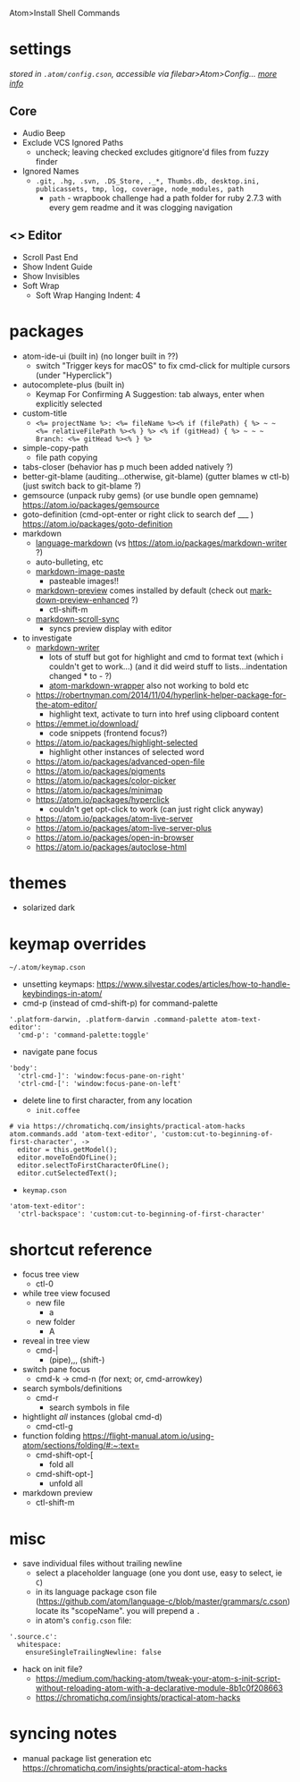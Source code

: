 Atom>Install Shell Commands

# settings
_stored in `.atom/config.cson`, accessible via filebar>Atom>Config..._
_[more info](https://flight-manual.atom.io/using-atom/sections/basic-customization/#:~:text=Global%20Configuration%20Settings&text=cson%20file%20in%20your%20~%2F,atom&text=directory.,-'*'%3A%20'core'&text=The%20configuration%20is%20grouped%20into,under%20scope%20named%20keys%20like%20.)_

## Core
* Audio Beep
* Exclude VCS Ignored Paths
  * uncheck; leaving checked excludes gitignore'd files from fuzzy finder
* Ignored Names
  * `.git, .hg, .svn, .DS_Store, ._*, Thumbs.db, desktop.ini, publicassets, tmp, log, coverage, node_modules, path`
    * `path` - wrapbook challenge had a path folder for ruby 2.7.3 with every gem readme and it was clogging navigation

## <> Editor
* Scroll Past End
* Show Indent Guide
* Show Invisibles
* Soft Wrap
  * Soft Wrap Hanging Indent: 4

# packages
* atom-ide-ui (built in) (no longer built in ??)
  * switch "Trigger keys for macOS" to fix cmd-click for multiple cursors (under "Hyperclick")
* autocomplete-plus (built in)
  * Keymap For Confirming A Suggestion: tab always, enter when explicitly selected
* custom-title
  * `<%= projectName %>: <%= fileName %><% if (filePath) { %> ~ ~ <%= relativeFilePath %><% } %> <% if (gitHead) { %> ~ ~ ~ Branch: <%= gitHead %><% } %>`
* simple-copy-path
  * file path copying
* tabs-closer (behavior has p much been added natively   ?)
* better-git-blame (auditing...otherwise, git-blame) (gutter blames w ctl-b) (just switch back to git-blame ?)
* gemsource (unpack ruby gems) (or use bundle open gemname) https://atom.io/packages/gemsource
* goto-definition (cmd-opt-enter or right click to search def ___ ) https://atom.io/packages/goto-definition
* markdown
  * [language-markdown](https://atom.io/packages/language-markdown) (vs https://atom.io/packages/markdown-writer ?)
  * auto-bulleting, etc
  * [markdown-image-paste](https://atom.io/packages/markdown-image-paste)
    * pasteable images!!
  * [markdown-preview](https://atom.io/packages/markdown-preview) comes installed by default (check out [mark-down-preview-enhanced](https://shd101wyy.github.io/markdown-preview-enhanced/#/) ?)
    * ctl-shift-m
  * [markdown-scroll-sync](https://atom.io/packages/markdown-scroll-sync)
    * syncs preview display with editor
* to investigate
  * [markdown-writer](https://atom.io/packages/markdown-writer)
    * lots of stuff but got for highlight and cmd to format text (which i couldn't get to work...) (and it did weird stuff to lists...indentation changed * to - ?)
    * [atom-markdown-wrapper](https://atom.io/packages/atom-markdown-wrapper) also not working to bold etc
  * https://robertnyman.com/2014/11/04/hyperlink-helper-package-for-the-atom-editor/
    * highlight text, activate to turn into href using clipboard content
  * https://emmet.io/download/
    * code snippets (frontend focus?)
  * https://atom.io/packages/highlight-selected
    * highlight other instances of selected word
  * https://atom.io/packages/advanced-open-file
  * https://atom.io/packages/pigments
  * https://atom.io/packages/color-picker
  * https://atom.io/packages/minimap
  * https://atom.io/packages/hyperclick
    * couldn't get opt-click to work (can just right click anyway)
  * https://atom.io/packages/atom-live-server
  * https://atom.io/packages/atom-live-server-plus
  * https://atom.io/packages/open-in-browser
  * https://atom.io/packages/autoclose-html

# themes
* solarized dark

# keymap overrides
`~/.atom/keymap.cson`
* unsetting keymaps: https://www.silvestar.codes/articles/how-to-handle-keybindings-in-atom/
* cmd-p (instead of cmd-shift-p) for command-palette
```
'.platform-darwin, .platform-darwin .command-palette atom-text-editor':
  'cmd-p': 'command-palette:toggle'
```
* navigate pane focus
```
'body':
  'ctrl-cmd-]': 'window:focus-pane-on-right'
  'ctrl-cmd-[': 'window:focus-pane-on-left'
```
* delete line to first character, from any location
  * `init.coffee`
```
# via https://chromatichq.com/insights/practical-atom-hacks
atom.commands.add 'atom-text-editor', 'custom:cut-to-beginning-of-first-character', ->
  editor = this.getModel();
  editor.moveToEndOfLine();
  editor.selectToFirstCharacterOfLine();
  editor.cutSelectedText();
```
  * `keymap.cson`
```
'atom-text-editor':
  'ctrl-backspace': 'custom:cut-to-beginning-of-first-character'

```


# shortcut reference
* focus tree view
  * ctl-0
* while tree view focused
  * new file
    * a
  * new folder
    * A
* reveal in tree view
  * cmd-|
    * (pipe),,, (shift-\)
* switch pane focus
  * cmd-k -> cmd-n (for next; or, cmd-arrowkey)
* search symbols/definitions
  * cmd-r
    * search symbols in file
* hightlight _all_ instances (global cmd-d)
  * cmd-ctl-g
* function folding https://flight-manual.atom.io/using-atom/sections/folding/#:~:text=
  * cmd-shift-opt-[
    * fold all
  * cmd-shift-opt-]
    * unfold all
* markdown preview
  * ctl-shift-m


# misc
* save individual files without trailing newline
  * select a placeholder language (one you dont use, easy to select, ie `C`)
  * in its language package cson file (https://github.com/atom/language-c/blob/master/grammars/c.cson) locate its "scopeName". you will prepend a `.`
  * in atom's `config.cson` file:
```
'.source.c':
  whitespace:
    ensureSingleTrailingNewline: false
```
* hack on init file?
  * https://medium.com/hacking-atom/tweak-your-atom-s-init-script-without-reloading-atom-with-a-declarative-module-8b1c0f208663
  * https://chromatichq.com/insights/practical-atom-hacks

# syncing notes
* manual package list generation etc https://chromatichq.com/insights/practical-atom-hacks
